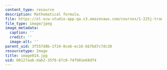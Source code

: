 ```yaml
---
content_type: resource
description: Mathematical formula.
file: https://ol-ocw-studio-app-qa.s3.amazonaws.com/courses/1-225j-transportation-flow-systems-fall-2002/08127aabdab235f087c074f901e68df4_image014.jpg
file_type: image/jpeg
image_metadata:
  caption: ''
  credit: ''
  image-alt: ''
parent_uid: 3f557d8b-1f24-8ce6-ec16-bb7bd7c7dc30
resourcetype: Image
title: image014.jpg
uid: 08127aab-dab2-35f0-87c0-74f901e68df4
---
```

